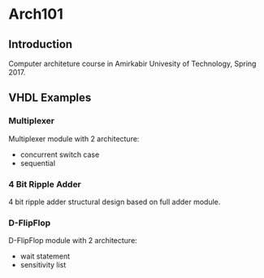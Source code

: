 # Arch101
## Introduction
Computer architeture course in Amirkabir Univesity of Technology, Spring 2017.

## VHDL Examples
### Multiplexer
Multiplexer module with 2 architecture:
- concurrent switch case
- sequential
### 4 Bit Ripple Adder
4 bit ripple adder structural design based on full adder module.
### D-FlipFlop
D-FlipFlop module with 2 architecture:
- wait statement
- sensitivity list
